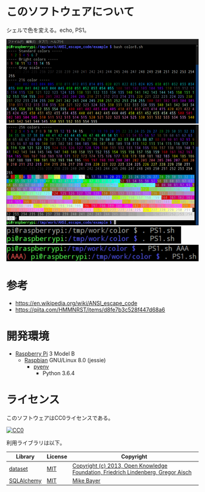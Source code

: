 ﻿# このソフトウェアについて

シェルで色を変える。echo, PS1。

![img0](docs/img/0.png)
![img1](docs/img/1.png)
![img2](docs/img/2.png)
![img3](docs/img/3.png)

# 参考

* https://en.wikipedia.org/wiki/ANSI_escape_code
* https://qiita.com/HMMNRST/items/d8fe7b3c528f447d68a6

# 開発環境

* [Raspberry Pi](https://ja.wikipedia.org/wiki/Raspberry_Pi) 3 Model B
    * [Raspbian](https://www.raspberrypi.org/downloads/raspbian/) GNU/Linux 8.0 (jessie)
        * [pyenv](http://ytyaru.hatenablog.com/entry/2019/01/06/000000)
            * Python 3.6.4

# ライセンス

このソフトウェアはCC0ライセンスである。

[![CC0](http://i.creativecommons.org/p/zero/1.0/88x31.png "CC0")](http://creativecommons.org/publicdomain/zero/1.0/deed.ja)

利用ライブラリは以下。

Library|License|Copyright
-------|-------|---------
[dataset](https://dataset.readthedocs.io/en/latest/)|[MIT](https://opensource.org/licenses/MIT)|[Copyright (c) 2013, Open Knowledge Foundation, Friedrich Lindenberg, Gregor Aisch](https://github.com/pudo/dataset/blob/master/LICENSE.txt)
[SQLAlchemy](https://www.sqlalchemy.org/)|[MIT](https://opensource.org/licenses/MIT)|[Mike Bayer](https://pypi.python.org/pypi/SQLAlchemy/1.2.2)

